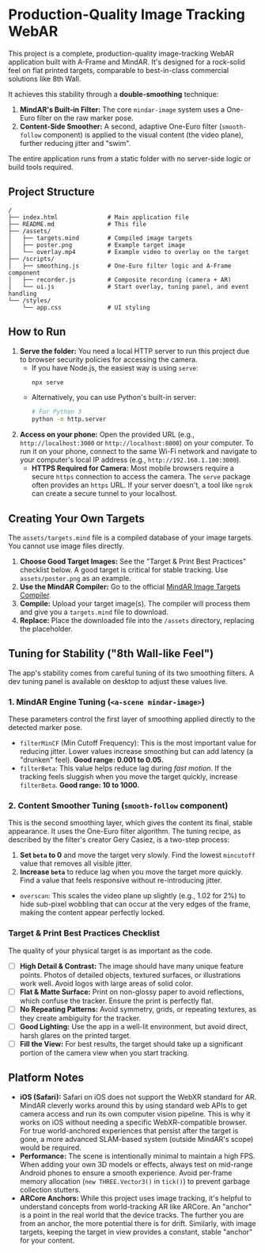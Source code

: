 # Production-Quality Image Tracking WebAR

This project is a complete, production-quality image-tracking WebAR application built with A-Frame and MindAR. It's designed for a rock-solid feel on flat printed targets, comparable to best-in-class commercial solutions like 8th Wall.

It achieves this stability through a **double-smoothing** technique:

1.  **MindAR's Built-in Filter:** The core `mindar-image` system uses a One-Euro filter on the raw marker pose.
2.  **Content-Side Smoother:** A second, adaptive One-Euro filter (`smooth-follow` component) is applied to the visual content (the video plane), further reducing jitter and "swim".

The entire application runs from a static folder with no server-side logic or build tools required.

## Project Structure

```
/
├── index.html              # Main application file
├── README.md               # This file
├── /assets/
│   ├── targets.mind        # Compiled image targets
│   ├── poster.png          # Example target image
│   └── overlay.mp4         # Example video to overlay on the target
├── /scripts/
│   ├── smoothing.js        # One-Euro filter logic and A-Frame component
│   ├── recorder.js         # Composite recording (camera + AR)
│   └── ui.js               # Start overlay, tuning panel, and event handling
└── /styles/
    └── app.css             # UI styling
```

## How to Run

1.  **Serve the folder:** You need a local HTTP server to run this project due to browser security policies for accessing the camera.
    - If you have Node.js, the easiest way is using `serve`:
      ```bash
      npx serve
      ```
    - Alternatively, you can use Python's built-in server:
      ```bash
      # For Python 3
      python -m http.server
      ```
2.  **Access on your phone:** Open the provided URL (e.g., `http://localhost:3000` or `http://localhost:8000`) on your computer. To run it on your phone, connect to the same Wi-Fi network and navigate to your computer's local IP address (e.g., `http://192.168.1.100:3000`).
    - **HTTPS Required for Camera:** Most mobile browsers require a secure `https` connection to access the camera. The `serve` package often provides an `https` URL. If your server doesn't, a tool like `ngrok` can create a secure tunnel to your localhost.

## Creating Your Own Targets

The `assets/targets.mind` file is a compiled database of your image targets. You cannot use image files directly.

1.  **Choose Good Target Images:** See the "Target & Print Best Practices" checklist below. A good target is critical for stable tracking. Use `assets/poster.png` as an example.
2.  **Use the MindAR Compiler:** Go to the official [MindAR Image Targets Compiler](https://hiukim.github.io/mind-ar-js-doc/tools/compile/).
3.  **Compile:** Upload your target image(s). The compiler will process them and give you a `targets.mind` file to download.
4.  **Replace:** Place the downloaded file into the `/assets` directory, replacing the placeholder.

## Tuning for Stability ("8th Wall-like Feel")

The app's stability comes from careful tuning of its two smoothing filters. A dev tuning panel is available on desktop to adjust these values live.

### 1. MindAR Engine Tuning (`<a-scene mindar-image>`)

These parameters control the first layer of smoothing applied directly to the detected marker pose.

- `filterMinCF` (Min Cutoff Frequency): This is the most important value for reducing jitter. Lower values increase smoothing but can add latency (a "drunken" feel). **Good range: 0.001 to 0.05.**
- `filterBeta`: This value helps reduce lag during _fast motion_. If the tracking feels sluggish when you move the target quickly, increase `filterBeta`. **Good range: 10 to 1000.**

### 2. Content Smoother Tuning (`smooth-follow` component)

This is the second smoothing layer, which gives the content its final, stable appearance. It uses the One-Euro filter algorithm. The tuning recipe, as described by the filter's creator Gery Casiez, is a two-step process:

1.  **Set `beta` to 0** and move the target very slowly. Find the lowest `mincutoff` value that removes all visible jitter.
2.  **Increase `beta`** to reduce lag when you move the target more quickly. Find a value that feels responsive without re-introducing jitter.

- `overscan`: This scales the video plane up slightly (e.g., 1.02 for 2%) to hide sub-pixel wobbling that can occur at the very edges of the frame, making the content appear perfectly locked.

### Target & Print Best Practices Checklist

The quality of your physical target is as important as the code.

- [ ] **High Detail & Contrast:** The image should have many unique feature points. Photos of detailed objects, textured surfaces, or illustrations work well. Avoid logos with large areas of solid color.
- [ ] **Flat & Matte Surface:** Print on non-glossy paper to avoid reflections, which confuse the tracker. Ensure the print is perfectly flat.
- [ ] **No Repeating Patterns:** Avoid symmetry, grids, or repeating textures, as they create ambiguity for the tracker.
- [ ] **Good Lighting:** Use the app in a well-lit environment, but avoid direct, harsh glares on the printed target.
- [ ] **Fill the View:** For best results, the target should take up a significant portion of the camera view when you start tracking.

## Platform Notes

- **iOS (Safari):** Safari on iOS does not support the WebXR standard for AR. MindAR cleverly works around this by using standard web APIs to get camera access and run its own computer vision pipeline. This is why it works on iOS without needing a specific WebXR-compatible browser. For true world-anchored experiences that persist after the target is gone, a more advanced SLAM-based system (outside MindAR's scope) would be required.
- **Performance:** The scene is intentionally minimal to maintain a high FPS. When adding your own 3D models or effects, always test on mid-range Android phones to ensure a smooth experience. Avoid per-frame memory allocation (`new THREE.Vector3()` in `tick()`) to prevent garbage collection stutters.
- **ARCore Anchors:** While this project uses image tracking, it's helpful to understand concepts from world-tracking AR like ARCore. An "anchor" is a point in the real world that the device tracks. The further you are from an anchor, the more potential there is for drift. Similarly, with image targets, keeping the target in view provides a constant, stable "anchor" for your content.
